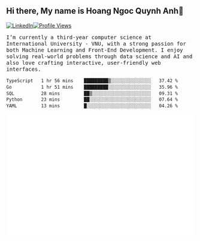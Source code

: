 ## Hi there, My name is Hoang Ngoc Quynh Anh👋

[![LinkedIn](https://img.shields.io/badge/LinkedIn-0077B5?style=flat&logo=linkedin&logoColor=white)](https://www.linkedin.com/in/quynhanh572004/)[![Profile Views](https://komarev.com/ghpvc/?username=Greekatz&color=blue&style=flat-square)](https://github.com/quynhanhhoang572004)  

<samp> I’m currently a third-year computer science at International University - VNU, with a strong passion for both Machine Learning and Front-End Development. I enjoy solving real-world problems through data science and AI and also love crafting interactive, user-friendly web interfaces.<samp> 




<!--START_SECTION:waka-->

```txt
TypeScript   1 hr 56 mins    █████████▒░░░░░░░░░░░░░░░   37.42 %
Go           1 hr 51 mins    █████████░░░░░░░░░░░░░░░░   35.96 %
SQL          28 mins         ██▒░░░░░░░░░░░░░░░░░░░░░░   09.31 %
Python       23 mins         ██░░░░░░░░░░░░░░░░░░░░░░░   07.64 %
YAML         13 mins         █░░░░░░░░░░░░░░░░░░░░░░░░   04.26 %
```

<!--END_SECTION:waka-->

![Full-year Contribution Calendar](https://github.com/quynhanhhoang572004/quynhanhhoang572004/blob/main/metrics.plugin.isocalendar.fullyear.svg)

